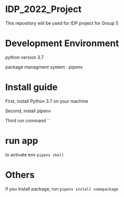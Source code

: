 # IDP_2022_Project
This repository will be used for IDP project for Group 5


# Development Environment

python version 3.7

package managment system : pipenv


# Install guide

First, install Python 3.7 on your machine

Second, install pipenv

Third run command ``


# run app

to activate env `pipenv shell`


# Others

if you install package, run `pipenv install somepackage`
